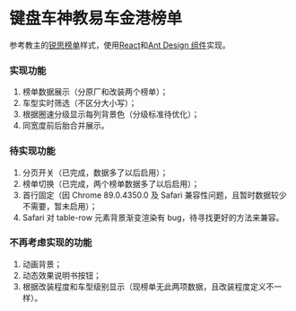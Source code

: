 # 键盘车神教易车金港榜单

参考教主的[锐思榜单](https://kbracer.github.io/)样式，使用[React](https://github.com/facebook/react/)和[Ant Design 组件](https://github.com/ant-design/ant-design/)实现。

### 实现功能

1. 榜单数据展示（分原厂和改装两个榜单）；
2. 车型实时筛选（不区分大小写）；
3. 根据圈速分级显示每列背景色（分级标准待优化）；
4. 同宽度前后胎合并展示。

### 待实现功能

1. 分页开关（已完成，数据多了以后启用）；
2. 榜单切换（已完成，两个榜单数据多了以后启用）；
3. 首行固定（因 Chrome 89.0.4350.0 及 Safari 兼容性问题，且暂时数据较少不需要，暂未启用）；
4. Safari 对 table-row 元素背景渐变渲染有 bug，待寻找更好的方法来兼容。

### 不再考虑实现的功能

1. 动画背景；
2. 动态效果说明书按钮；
3. 根据改装程度和车型级别显示（现榜单无此两项数据，且改装程度定义不一样）。
